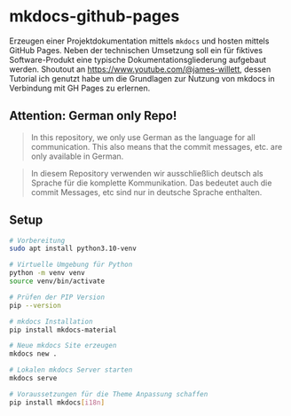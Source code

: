 # mkdocs-github-pages
Erzeugen einer Projektdokumentation mittels `mkdocs` und hosten mittels GitHub Pages. Neben der technischen Umsetzung soll ein für fiktives Software-Produkt eine typische Dokumentationsgliederung aufgebaut werden. Shoutout an https://www.youtube.com/@james-willett, dessen Tutorial ich genutzt habe um die Grundlagen zur Nutzung von mkdocs in Verbindung mit GH Pages zu erlernen.

## Attention: German only Repo!
> In this repository, we only use German as the language for all communication. This also means that the commit messages, etc. are only available in German.

> In diesem Repository verwenden wir ausschließlich deutsch als Sprache für die komplette Kommunikation. Das bedeutet auch die commit Messages, etc sind nur in deutsche Sprache enthalten.

## Setup

```sh
# Vorbereitung
sudo apt install python3.10-venv

# Virtuelle Umgebung für Python
python -m venv venv
source venv/bin/activate

# Prüfen der PIP Version
pip --version

# mkdocs Installation
pip install mkdocs-material

# Neue mkdocs Site erzeugen
mkdocs new .

# Lokalen mkdocs Server starten
mkdocs serve

# Voraussetzungen für die Theme Anpassung schaffen
pip install mkdocs[i18n]
```